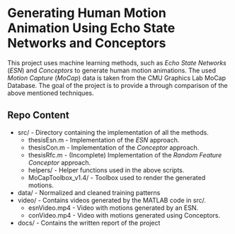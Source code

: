 # Generating Human Motion Animation Using Echo State Networks and Conceptors

This project uses machine learning methods, such as *Echo State Networks* (*ESN*)
and *Conceptors* to generate human motion animations. The used *Motion Capture*
(*MoCap*) data is taken from the CMU Graphics Lab MoCap Database. The goal of the
project is to provide a through comparison of the above mentioned techniques.

## Repo Content
* src/ - Directory containing the implementation of all the methods.
    * thesisEsn.m - Implementation of the *ESN* approach.
    * thesisCon.m - Implementation of the *Conceptor* approach.
    * thesisRfc.m - (Incomplete) Implementation of the *Random Feature
    Conceptor* approach.
    * helpers/ - Helper functions used in the above scripts.
    * MoCapToolbox_v1.4/ - Toolbox used to render the generated motions.
* data/ - Normalized and cleaned training patterns
* video/ - Contains videos generated by the MATLAB code in src/.
    * esnVideo.mp4 - Video with motions generated by an ESN.
    * conVideo.mp4 - Video with motions generated using Conceptors.
* docs/ - Contains the written report of the project

